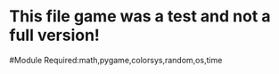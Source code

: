 # This file game was a test and not a full version!
#Module Required:math,pygame,colorsys,random,os,time
